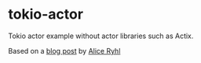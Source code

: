# tokio-actor
Tokio actor example without actor libraries such as Actix.

Based on a [blog post](https://ryhl.io/blog/actors-with-tokio/) by [Alice Ryhl](https://ryhl.io/)
